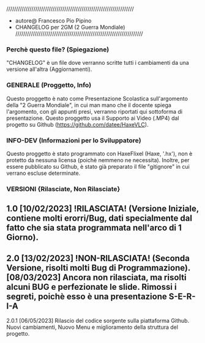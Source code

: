 //////////////////////////////////////////////////////////////////
* autore@ Francesco Pio Pipino
* CHANGELOG per 2GM (2 Guerra Mondiale)
//////////////////////////////////////////////////////////////////

### Perchè questo file? (Spiegazione)
"CHANGELOG" è un file dove verranno scritte tutti i cambiamenti 
da una versione all'altra (Aggiornamenti).

### GENERALE (Proggetto, Info)
Questo proggetto è nato come Presentazione Scolastica sull'argomento 
della "2 Guerra Mondiale", in cui man mano che il docente spiega
l'argomento, con gli appunti presi, verranno riportati qui sottoforma
di presentazione. Questo proggetto usa il Supporto ai Video (.MP4) dal
progetto su Github (https://github.com/datee/HaxeVLC).

### INFO-DEV (Informazioni per lo Sviluppatore)
Questo proggetto è stato programmato con HaxeFlixel (Haxe, '.hx'), non
è protetto da nessuna licensa (poichè nemmeno ne necessita).
Inoltre, per essere pubblicato su Github, è stato già preparato il file
"gitignore" in cui verrano escluse determinate.

### VERSIONI {Rilasciate, Non Rilasciate}
1.0 [10/02/2023] !RILASCIATA! (Versione Iniziale, contiene molti erorri/Bug, dati specialmente dal fatto
    che sia stata programmata nell'arco di 1 Giorno).
--------------------------------------------------------------------------------------------------------
2.0 [13/02/2023] !NON-RILASCIATA! (Seconda Versione, risolti molti Bug di Programmazione).
    [08/03/2023] Ancora non rilasciata, ma risolti alcuni BUG e perfezionate le slide.
                 Rimossi i segreti, poichè esso è una presentazione S-E-R-I-A
--------------------------------------------------------------------------------------------------------
2.0.1 [06/05/2023] Rilascio del codice sorgente sulla piattaforma Github.
                   Nuovi cambiamenti, Nuovo Menu e miglioramento della struttura del progetto.
